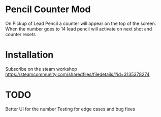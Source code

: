 # Pencil Counter Mod
 On Pickup of Lead Pencil a counter will appear on the top of the screen. 
 When the number goes to 14 lead pencil will activate on next shot and counter resets

# Installation
 Subscribe on the steam workshop
 https://steamcommunity.com/sharedfiles/filedetails/?id=3135378274

# TODO
 Better UI for the number
 Testing for edge cases and bug fixes
